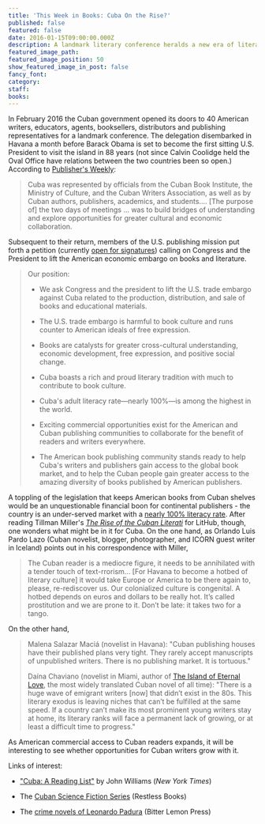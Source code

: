 ```yaml
---
title: 'This Week in Books: Cuba On the Rise?'
published: false
featured: false
date: 2016-01-15T09:00:00.000Z
description: A landmark literary conference heralds a new era of literary exchange between countries; will writers be left out in the cold?
featured_image_path:
featured_image_position: 50
show_featured_image_in_post: false
fancy_font:
category:
staff:
books:
---
```



In February 2016 the Cuban government opened its doors to 40 American writers, educators, agents, booksellers, distributors and publishing representatives for a landmark conference. The delegation disembarked in Havana a month before Barack Obama is set to become the first sitting U.S. President to visit the island in 88 years (not since Calvin Coolidge held the Oval Office have relations between the two countries been so open.) According to [Publisher's Weekly](http://www.publishersweekly.com/pw/by-topic/international/international-book-news/article/69612-end-the-book-embargo-against-cuba.html):

> Cuba was represented by officials from the Cuban Book Institute, the Ministry of Culture, and the Cuban Writers Association, as well as by Cuban authors, publishers, academics, and students.... [The purpose of] the two days of meetings ... was to build bridges of understanding and explore opportunities for greater cultural and economic collaboration.

Subsequent to their return, members of the U.S. publishing mission put forth a petition (currently [open for signatures](https://petitions.whitehouse.gov//petition/end-book-embargo-against-cuba)) calling on Congress and the President to lift the American economic embargo on books and literature.

> Our position:
>
> - We ask Congress and the president to lift the U.S. trade embargo against Cuba related to the production, distribution, and sale of books and educational materials.
>
> - The U.S. trade embargo is harmful to book culture and runs counter to American ideals of free expression.
>
> - Books are catalysts for greater cross-cultural understanding, economic development, free expression, and positive social change.
>
> - Cuba boasts a rich and proud literary tradition with much to contribute to book culture.
>
> - Cuba's adult literacy rate—nearly 100%—is among the highest in the world.
>
> - Exciting commercial opportunities exist for the American and Cuban publishing communities to collaborate for the benefit of readers and writers everywhere.
>
> - The American book publishing community stands ready to help Cuba's writers and publishers gain access to the global book market, and to help the Cuban people gain greater access to the amazing diversity of books published by American publishers.

A toppling of the legislation that keeps American books from Cuban shelves would be an unquestionable financial boon for continental publishers - the country is an under-served market with a [nearly 100% literacy rate](http://www.independent.co.uk/news/world/americas/latin-lessons-what-can-we-learn-from-the-worldrsquos-most-ambitious-literacy-campaign-2124433.html). After reading Tillman Miller's *[The Rise of the Cuban Literati](http://lithub.com/the-rise-of-the-cuban-literati-in-sunshine-and-in-shadow/)* for LitHub, though, one wonders what might be in it for Cuba. On the one hand, as Orlando Luis Pardo Lazo (Cuban novelist, blogger, photographer, and ICORN guest writer in Iceland) points out in his correspondence with Miller,

> The Cuban reader is a mediocre figure, it needs to be annihilated with a tender touch of text-rrorism... [For Havana to become a hotbed of literary culture] it would take Europe or America to be there again to, please, re-rediscover us. Our colonialized culture is congenital. A hotbed depends on euros and dollars to be really hot. It’s called prostitution and we are prone to it. Don’t be late: it takes two for a tango.

On the other hand,

> Malena Salazar Maci&aacute; (novelist in Havana): "Cuban publishing houses have their published plans very tight. They rarely accept manuscripts of unpublished writers. There is no publishing market. It is tortuous."
>
> Da&iacute;na Chaviano (novelist in Miami, author of [The Island of Eternal Love](http://www.brooklinebooksmith-shop.com/book/9781594483790), the most widely translated Cuban novel of all time): "There is a huge wave of emigrant writers [now] that didn’t exist in the 80s. This literary exodus is leaving niches that can’t be fulfilled at the same speed. If a country can’t make its most prominent young writers stay at home, its literary ranks will face a permanent lack of growing, or at least a difficult time to progress."

As American commercial access to Cuban readers expands, it will be interesting to see whether opportunities for Cuban writers grow with it.

Links of interest:

- ["Cuba: A Reading List"](http://artsbeat.blogs.nytimes.com/2014/12/18/cuba-a-reading-list/) by John Williams (*New York Times*)

- The [Cuban Science Fiction Series](http://www.restlessbooks.com/cuban-science-fiction/) (Restless Books)

- The [crime novels of Leonardo Padura](http://www.bitterlemonpress.com/blogs/authors/19584707-leonardo-padura) (Bitter Lemon Press)